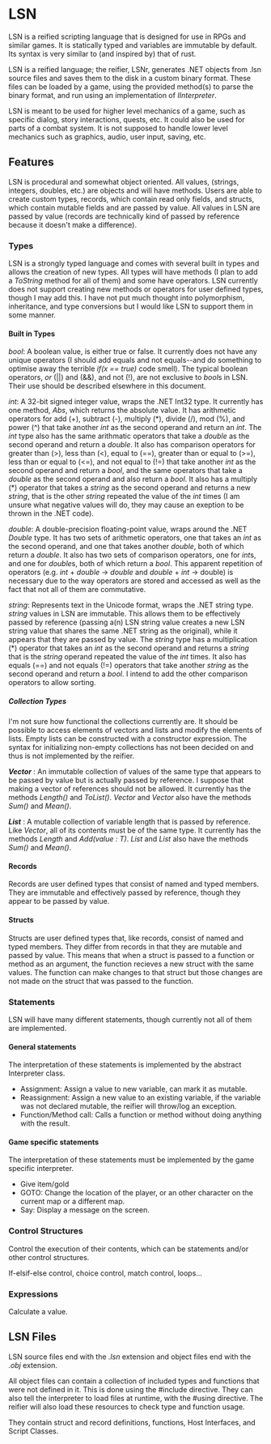 # LSN
LSN is a reified scripting language that is designed for use in RPGs and similar games. It is statically typed and variables are immutable by default. Its syntax is very similar to (and inspired by) that of rust. 

LSN is a reified language; the reifier, LSNr, generates .NET objects from .lsn source files and saves them to the disk in a custom binary format. These files can be loaded by a game, using the provided method(s) to parse the binary format, and run using an implementation of *IInterpreter*.

LSN is meant to be used for higher level mechanics of a game, such as specific dialog, story interactions, quests, etc. It could also be used for parts of a combat system. It is not supposed to handle lower level mechanics such as graphics, audio, user input, saving, etc. 

## Features
LSN is procedural and somewhat object oriented. All values, (strings, integers, doubles, etc.) are objects and will have methods. Users are able to create custom types, records, which contain read only fields, and structs, which contain mutable fields and are passed by value. All values in LSN are passed by value (records are technically kind of passed by reference because it doesn't make a difference). 

### Types
LSN is a strongly typed language and comes with several built in types and allows the creation of new types. All types will have methods (I plan to add a *ToString* method for all of them) and some have operators. LSN currently does not support creating new methods or operators for user defined types, though I may add this. I have not put much thought into polymorphism, inheritance, and type conversions but I would like LSN to support them in some manner.
#### Built in Types
*bool*: A boolean value, is either true or false. It currently does not have any unique operators (I should add equals and not equals--and do something to optimise away the terrible *if(x == true)* code smell). The typical boolean operators, *or* (||) and (&&), and not (!), are not exclusive to *bool*s in LSN. Their use should be described elsewhere in this document.

*int*: A 32-bit signed integer value, wraps the .NET Int32 type. It currently has one method, *Abs*, which returns the absolute value. It has arithmetic operators for add (+), subtract (-), multiply (\*), divide (/), mod (%), and power (^) that take another *int* as the second operand and return an *int*. The *int* type also has the same arithmatic operators that take a *double* as the second operand and return a *double*. It also has comparison operators for greater than (>), less than (<), equal to (==), greater than or equal to (>=), less than or equal to (<=), and not equal to (!=) that take another *int* as the second operand and return a *bool*, and the same operators that take a *double* as the second operand and also return a *bool*. It also has a multiply (\*) operator that takes a *string* as the second operand and returns a new *string*, that is the other *string* repeated the value of the *int* times (I am unsure what negative values will do, they may cause an exeption to be thrown in the .NET code).

*double*: A double-precision floating-point value, wraps around the .NET *Double* type. It has two sets of arithmetic operators, one that takes an *int* as the second operand, and one that takes another *double*, both of which return a *double*. It also has two sets of comparison operators, one for *int*s, and one for *double*s, both of which return a *bool*. This apparent repetition of operators (e.g. *int* + *double* -> *double* and *double* + *int* -> double) is necessary due to the way operators are stored and accessed as well as the fact that not all of them are commutative.

*string*: Represents text in the Unicode format, wraps the .NET string type. *string* values in LSN are immutable. This allows them to be effectively passed by reference (passing a(n) LSN string value creates a new LSN string value that shares the same .NET string as the original), while it appears that they are passed by value. The *string* type has a multiplication (\*) operator that takes an *int* as the second operand and returns a *string* that is the *string* operand repeated the value of the *int* times. It also has equals (==) and not equals (!=) operators that take another *string* as the second operand and return a *bool*. I intend to add the other comparison operators to allow sorting.

##### Collection Types
I'm not sure how functional the collections currently are. It should be possible to access elements of vectors and lists and modify the elements of lists. Empty lists can be constructed with a constructor expression. The syntax for initializing non-empty collections has not been decided on and thus is not implemented by the reifier.

***Vector<T>*** : An immutable collection of values of the same type that appears to be passed by value but is actually passed by reference. I suppose that making a vector of references should not be allowed. It currently has the methods *Length()* and *ToList()*. *Vector<int>* and *Vector<double>* also have the methods *Sum()* and *Mean()*.

***List<T>*** : A mutable collection of variable length that is passed by reference. Like *Vector<T>*, all of its contents must be of the same type. It currently has the methods *Length* and *Add(value : T)*. *List<int>* and *List<double>* also have the methods *Sum()* and *Mean()*.

#### Records
Records are user defined types that consist of named and typed members. They are immutable and effectively passed by reference, though they appear to be passed by value.
#### Structs
Structs are user defined types that, like records, consist of named and typed members. They differ from records in that they are mutable and passed by value. This means that when a struct is passed to a function or method as an argument, the function recieves a new struct with the same values. The function can make changes to that struct but those changes are not made on the struct that was passed to the function.
### Statements
LSN will have many different statements, though currently not all of them are implemented.

#### General statements
The interpretation of these statements is implemented by the abstract Interpreter class.

* Assignment: Assign a value to new variable, can mark it as mutable.
* Reassignment: Assign a new value to an existing variable, if the variable was not declared mutable, the reifier will throw/log an exception.
* Function/Method call: Calls a function or method without doing anything with the result.

#### Game specific statements
The interpretation of these statements must be implemented by the game specific interpreter.

* Give item/gold
* GOTO: Change the location of the player, or an other character on the current map or a different map.
* Say: Display a message on the screen.

### Control Structures
Control the execution of their contents, which can be statements and/or other control structures.

If-elsif-else control, choice control, match control, loops...

### Expressions
Calculate a value.

## LSN Files
LSN source files end with the *.lsn* extension and object files end with the *.obj* extension.

All object files can contain a collection of included types and functions that were not defined in it.
This is done using the #include directive. They can also tell the interpreter to load  files at runtime, with the #using directive. The reifier will also load these resources to check type and function usage.

They contain struct and record definitions, functions, Host Interfaces, and Script Classes.

